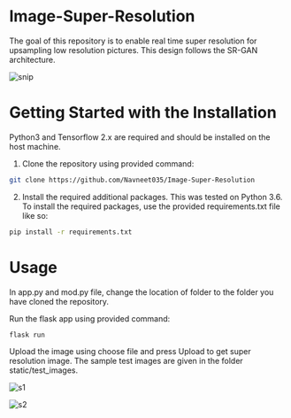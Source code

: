 # Image-Super-Resolution
The goal of this repository is to enable real time super resolution for upsampling low resolution pictures. This design follows the SR-GAN architecture.

![snip](https://user-images.githubusercontent.com/52918128/121484795-31827f00-c9ed-11eb-8724-43a7dd8c5408.PNG)

# Getting Started with the Installation
Python3 and Tensorflow 2.x are required and should be installed on the host machine.

1. Clone the repository using provided command:
```bash
git clone https://github.com/Navneet035/Image-Super-Resolution
```

2. Install the required additional packages. This was tested on Python 3.6. To install the required packages, use the provided requirements.txt file like so:
```bash
pip install -r requirements.txt
```

# Usage
In app.py and mod.py file, change the location of folder to the folder you have cloned the repository.

Run the flask app using provided command:
```bash
flask run
```
Upload the image using choose file and press Upload to get super resolution image. The sample test images are given in the folder static/test_images.

![s1](https://user-images.githubusercontent.com/52918128/121487579-d8681a80-c9ef-11eb-888f-e0678493d522.PNG)

![s2](https://user-images.githubusercontent.com/52918128/121487604-de5dfb80-c9ef-11eb-9dfd-a8159a9039eb.PNG)


